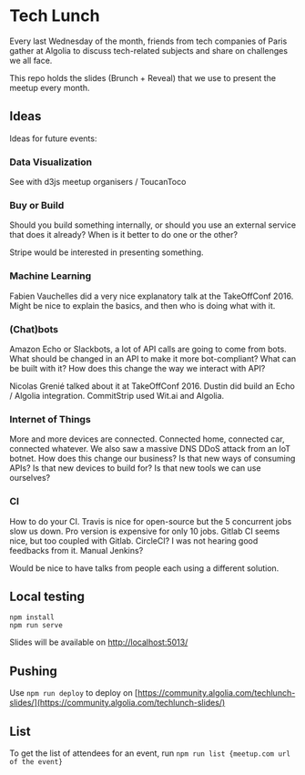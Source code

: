 # Tech Lunch

Every last Wednesday of the month, friends from tech companies of Paris gather
at Algolia to discuss tech-related subjects and share on challenges we
all face.

This repo holds the slides (Brunch + Reveal) that we use to present the meetup
every month.

## Ideas

Ideas for future events:

### Data Visualization

See with d3js meetup organisers / ToucanToco

### Buy or Build

Should you build something internally, or should you use an external service
that does it already? When is it better to do one or the other?

Stripe would be interested in presenting something.

### Machine Learning

Fabien Vauchelles did a very nice explanatory talk at the TakeOffConf 2016.
Might be nice to explain the basics, and then who is doing what with it.

### (Chat)bots

Amazon Echo or Slackbots, a lot of API calls are going to come from bots. What
should be changed in an API to make it more bot-compliant? What can be built
with it? How does this change the way we interact with API?

Nicolas Grenié talked about it at TakeOffConf 2016. Dustin did build an Echo
/ Algolia integration. CommitStrip used Wit.ai and Algolia.

### Internet of Things

More and more devices are connected. Connected home, connected car, connected
whatever. We also saw a massive DNS DDoS attack from an IoT botnet. How does
this change our business? Is that new ways of consuming APIs? Is that new
devices to build for? Is that new tools we can use ourselves?

### CI

How to do your CI. Travis is nice for open-source but the 5 concurrent jobs slow
us down. Pro version is expensive for only 10 jobs.
Gitlab CI seems nice, but too coupled with Gitlab.
CircleCI? I was not hearing good feedbacks from it.
Manual Jenkins?

Would be nice to have talks from people each using a different solution.

## Local testing

```
npm install
npm run serve
```

Slides will be available on [http://localhost:5013/](http://localhost:5013/)

## Pushing

Use `npm run deploy` to deploy on
[https://community.algolia.com/techlunch-slides/](https://community.algolia.com/techlunch-slides/)

## List

To get the list of attendees for an event, run `npm run list {meetup.com url of
the event}`


